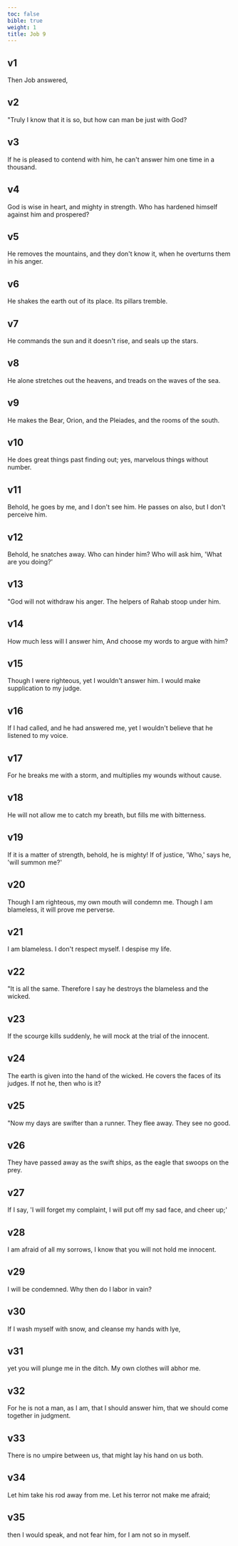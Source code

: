 ```yaml
---
toc: false
bible: true
weight: 1
title: Job 9
---
```




## v1 
Then Job answered, 

## v2 
"Truly I know that it is so, but how can man be just with God? 

## v3 
If he is pleased to contend with him, he can't answer him one time in a thousand. 

## v4 
God is wise in heart, and mighty in strength. Who has hardened himself against him and prospered? 

## v5 
He removes the mountains, and they don't know it, when he overturns them in his anger. 

## v6 
He shakes the earth out of its place. Its pillars tremble. 

## v7 
He commands the sun and it doesn't rise, and seals up the stars. 

## v8 
He alone stretches out the heavens, and treads on the waves of the sea. 

## v9 
He makes the Bear, Orion, and the Pleiades, and the rooms of the south. 

## v10 
He does great things past finding out; yes, marvelous things without number. 

## v11 
Behold, he goes by me, and I don't see him. He passes on also, but I don't perceive him. 

## v12 
Behold, he snatches away. Who can hinder him? Who will ask him, 'What are you doing?' 

## v13 
"God will not withdraw his anger. The helpers of Rahab stoop under him. 

## v14 
How much less will I answer him, And choose my words to argue with him? 

## v15 
Though I were righteous, yet I wouldn't answer him. I would make supplication to my judge. 

## v16 
If I had called, and he had answered me, yet I wouldn't believe that he listened to my voice. 

## v17 
For he breaks me with a storm, and multiplies my wounds without cause. 

## v18 
He will not allow me to catch my breath, but fills me with bitterness. 

## v19 
If it is a matter of strength, behold, he is mighty! If of justice, 'Who,' says he, 'will summon me?' 

## v20 
Though I am righteous, my own mouth will condemn me. Though I am blameless, it will prove me perverse. 

## v21 
I am blameless. I don't respect myself. I despise my life. 

## v22 
"It is all the same. Therefore I say he destroys the blameless and the wicked. 

## v23 
If the scourge kills suddenly, he will mock at the trial of the innocent. 

## v24 
The earth is given into the hand of the wicked. He covers the faces of its judges. If not he, then who is it? 

## v25 
"Now my days are swifter than a runner. They flee away. They see no good. 

## v26 
They have passed away as the swift ships, as the eagle that swoops on the prey. 

## v27 
If I say, 'I will forget my complaint, I will put off my sad face, and cheer up;' 

## v28 
I am afraid of all my sorrows, I know that you will not hold me innocent. 

## v29 
I will be condemned. Why then do I labor in vain? 

## v30 
If I wash myself with snow, and cleanse my hands with lye, 

## v31 
yet you will plunge me in the ditch. My own clothes will abhor me. 

## v32 
For he is not a man, as I am, that I should answer him, that we should come together in judgment. 

## v33 
There is no umpire between us, that might lay his hand on us both. 

## v34 
Let him take his rod away from me. Let his terror not make me afraid; 

## v35 
then I would speak, and not fear him, for I am not so in myself.
